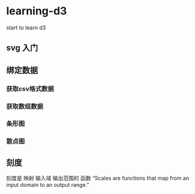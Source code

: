 # learning-d3
start to learn d3

## svg 入门

## 绑定数据

### 获取csv格式数据

### 获取数组数据

### 条形图

### 散点图

## 刻度

刻度是 映射 输入域 输出范围的 函数
“Scales are functions that map from an input domain to an output range.”

